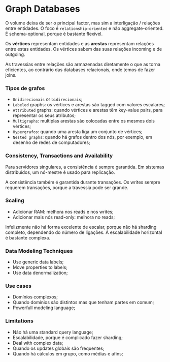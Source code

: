 # Graph Databases

O volume deixa de ser o principal factor, mas sim a interligação / relações entre entidades. O foco é `relationship-oriented` e não aggregate-oriented. É schema-optional, porque é bastante flexível.

Os **vértices** representam entidades e as **arestas** representam relações entre estas entidades. Os vértices sabem das suas relações incoming e de outgoing.

As travessias entre relações são armazenadas diretamente o que as torna eficientes, ao contrário das databases relacionais, onde temos de fazer joins.

### Tipos de grafos

- `Unidirecionais` or `bidirecionais`;
- `Labeled` graphs: os vértices e arestas são tagged com valores escalares;
- `Attributed` graphs: quando vértices e arestas têm key-value pairs, para representar os seus atributos;
- `Multigraphs`: multiplas arestas são colocadas entre os mesmos dois vértices;
- `Hypergrafos`: quando uma aresta liga um conjunto de vértices;
- `Nested graphs`: quando há grafos dentro dos nós, por exemplo, em desenho de redes de computadores;

### Consistency, Transactions and Availability

Para servidores singulares, a consistência é sempre garantida. Em sistemas distribuídos, um nó-mestre é usado para replicação.

A consistência também é garantida durante transações. Os writes sempre requerem transações, porque a travessia pode ser grande.

### Scaling

- Adicionar RAM: melhora nos reads e nos writes;
- Adicionar mais nós read-only: melhora no reads;

Infelizmente não há forma excelente de escalar, porque não há sharding completo, dependendo do número de ligações. A escalabilidade horizontal é bastante complexa.

### Data Modeling Techniques

- Use generic data labels;
- Move properties to labels;
- Use data denormalization;

### Use cases

- Domínios complexos;
- Quando domínios são distintos mas que tenham partes em comum;
- Powerfull modeling language;

### Limitations

- Não há uma standard query language;
- Escalabilidade, porque é complicado fazer sharding;
- Deal with complex data;
- Quando os updates globais são frequentes;
- Quando há cálculos em grupo, como médias e afins;